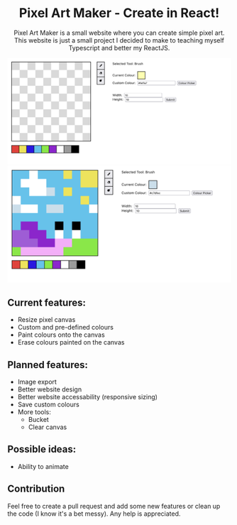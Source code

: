 <p align="center">
    <h1 align = "center">Pixel Art Maker - Create in React!</h1>
</p>
<p align="center">
    Pixel Art Maker is a small website where you can create simple pixel art. This website is just a small project I decided to make to teaching myself Typescript and better my ReactJS.
</p>
 
![Blank canvas](./src/assets/readme/blank-canvas-example.png)
![Snail drawn on canvas](./src/assets/readme/snail-example.png)

## Current features:
- Resize pixel canvas
- Custom and pre-defined colours
- Paint colours onto the canvas
- Erase colours painted on the canvas

## Planned features:
- Image export
- Better website design
- Better website accessability (responsive sizing)
- Save custom colours
- More tools:
  - Bucket
  - Clear canvas

## Possible ideas:
- Ability to animate

## Contribution
Feel free to create a pull request and add some new features or clean up the code (I know it's a bet messy). Any help is appreciated.
